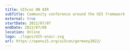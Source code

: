 ```yaml
---
title: UI5con ON AIR
subTitle: Community conference around the UI5 framework
external: true
startDate: 2022/07/07 
endDate: 2022/07/08 
location: Online
logo: ./logos/UI5-onair.svg
url: https://openui5.org/ui5con/germany2022/
---
```

